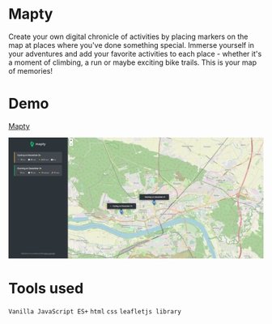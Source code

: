 # Mapty

Create your own digital chronicle of activities by placing markers on the map at places where you've done something special. Immerse yourself in your adventures and add your favorite activities to each place - whether it's a moment of climbing, a run or maybe exciting bike trails. This is your map of memories!

# Demo

[Mapty](https://kamiljustynski.github.io/Mapty/)

![screen](https://raw.githubusercontent.com/KamilJustynski/Mapty/main/Mapty%20screen.png)

# Tools used

`Vanilla JavaScript ES+` `html` `css` `leafletjs library` 
